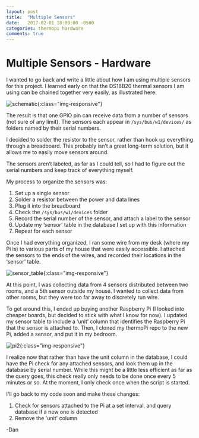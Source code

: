 ```yaml
---
layout: post
title:  "Multiple Sensors"
date:   2017-02-01 18:00:00 -0500
categories: thermopi hardware
comments: true
---
```


# Multiple Sensors - Hardware

I wanted to go back and write a little about how I am using multiple sensors for this project. I learned early on that the DS18B20 thermal sensors I am using can be chained together very easily, as illustrated here:

![schematic]({{site.url}}/assets/2017-02-01-multiple-sensors/schematic.png){:class="img-responsive"}

The result is that one GPIO pin can receive data from a number of sensors (not sure of any limit). The sensors each appear in `/sys/bus/w1/devices/` as folders named by their serial numbers.

I decided to solder the resistor to the sensor, rather than hook up everything through a breadboard. This probably isn’t a great long-term solution, but it allows me to easily move sensors around.

The sensors aren’t labeled, as far as I could tell, so I had to figure out the serial numbers and keep track of everything myself. 

My process to organize the sensors was:

1. Set up a single sensor
1. Solder a resistor between the power and data lines
1. Plug it into the breadboard
1. Check the `/sys/bus/w1/devices` folder 
1. Record the serial number of the sensor, and attach a label to the sensor
1. Update my ‘sensor’ table in the database I set up with this information
1. Repeat for each sensor

Once I had everything organized, I ran some wire from my desk (where my Pi is) to various parts of my house that were easily accessible. I attached the sensors to the ends of the wires, and recorded their locations in the ‘sensor’ table.

![sensor_table]({{site.url}}/assets/2017-02-01-multiple-sensors/sensor_table.png){:class="img-responsive"}

At this point, I was collecting data from 4 sensors distributed between two rooms, and a 5th sensor outside my house. I wanted to collect data from other rooms, but they were too far away to discretely run wire. 

To get around this, I ended up buying another Raspberry Pi (I looked into cheaper boards, but decided to stick with what I know for now). I updated my sensor table to include a ‘unit’ column that identifies the Raspberry Pi that the sensor is attached to. Then, I cloned my thermoPi repo to the new Pi, added a sensor, and put it in my bedroom.

![pi2]({{site.url}}/assets/2017-02-01-multiple-sensors/pi2.png){:class="img-responsive"}

I realize now that rather than have the unit column in the database, I could have the Pi check for any attached sensors, and look them up in the database by serial number. While this might be a little less efficient as far as the query goes, this check really only needs to be done once every 5 minutes or so. At the moment, I only check once when the script is started.

I'll go back to my code soon and make these changes:

1. Check for sensors attached to the Pi at a set interval, and query database if a new one is detected
1. Remove the 'unit' column

-Dan

